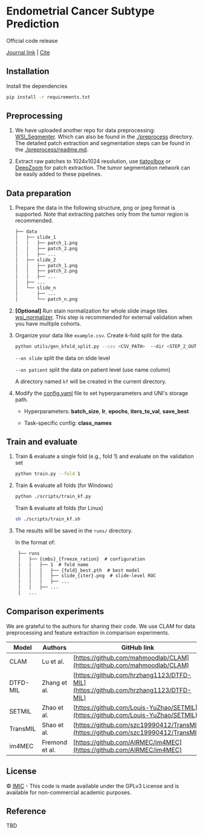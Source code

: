 Endometrial Cancer Subtype Prediction
===========

Official code release

[Journal link](tbd) | [Cite](tbd)


## Installation

Install the dependencies 

```bash
pip install -r requirements.txt
```

## Preprocessing

1. We have uploaded another repo for data preprocessing: [WSI_Segmenter](https://github.com/HaoyuCui/WSI_Segmenter). Which can also be found in the [./preprocess](./preprocess) directory. The detailed patch extraction and segmentation steps can be found in the [./preprocess/readme.md](preprocess/readme.md). 

2. Extract raw patches to 1024x1024 resolution, use [tiatoolbox](https://github.com/TissueImageAnalytics/tiatoolbox) or [DeepZoom](https://github.com/ncoudray/DeepPATH/blob/master/DeepPATH_code/00_preprocessing/0b_tileLoop_deepzoom6.py) for patch extraction. The tumor segmentation network can be easily added to these pipelines.


## Data preparation

1. Prepare the data in the following structure, png or jpeg format is supported. Note that extracting patches only from the tumor region is recommended.

    ```markdown
    ├── data
    │   ├── slide_1
    │   │   ├── patch_1.png
    │   │   ├── patch_2.png
    │   │   ├── ...
    │   ├── slide_2
    │   │   ├── patch_1.png
    │   │   ├── patch_2.png
    │   │   ├── ...
    │   ├── ...
    │   └── slide_n
    │       ├── ...
    │       └── patch_n.png
    ```

2. **[Optional]** Run stain normalization for whole slide image tiles [wsi_normalizer](https://github.com/HaoyuCui/WSI_Normalizer). This step is recommended for external validation when you have multiple cohorts.

3. Organize your data like `example.csv`. Create k-fold split for the data.

    ```bash
    python utils/gen_kfold_split.py --csv <CSV_PATH>  --dir <STEP_2_OUTPUT_DIR> --k 5 --on slide
    ```
    
    `--on slide` split the data on slide level
    
    `--on patient` split the data on patient level (use name column)
   
   A directory named `kf` will be created in the current directory.

5. Modify the [config.yaml](config.yaml) file to set hyperparameters and UNI's storage path.

    - Hyperparameters: **batch_size**, **lr**, **epochs**, **iters_to_val**, **save_best**
    
    - Task-specific config: **class_names**

## Train and evaluate

1. Train & evaluate a single fold (e.g., fold 1) and evaluate on the validation set
    ```bash
    python train.py --fold 1
    ```

2. Train & evaluate all folds (for Windows)
    ```bash
    python ./scripts/train_kf.py
    ```
   Train & evaluate all folds (for Linux)
    ```bash
    sh ./scripts/train_kf.sh
    ```

3. The results will be saved in the `runs/` directory.

   In the format of:
   ```txt
    ├── runs
    │   ├── {cmbs}_{freeze_ration}  # configuration
    │   │   ├── 1  # fold name
    │   │   │   ├── {fold}_best.pth  # best model
    │   │   │   ├── slide_{iter}.png  # slide-level ROC
    │   │   │   ├── ...
    │   │   ├── ...
    │   ...
   ```
   

## Comparison experiments

We are grateful to the authors for sharing their code. We use CLAM for data preprocessing and feature extraction in comparison experiments.

| Model      | Authors          | GitHub link                                             |
|---------------|---------------|---------------------------------------------------------|
| CLAM          | Lu et al.     | [https://github.com/mahmoodlab/CLAM](https://github.com/mahmoodlab/CLAM) |
| DTFD-MIL      | Zhang et al.  | [https://github.com/hrzhang1123/DTFD-MIL](https://github.com/hrzhang1123/DTFD-MIL) |
| SETMIL        | Zhao et al.   | [https://github.com/Louis-YuZhao/SETMIL](https://github.com/Louis-YuZhao/SETMIL) |
| TransMIL      | Shao et al.   | [https://github.com/szc19990412/TransMIL](https://github.com/szc19990412/TransMIL) |
| im4MEC        | Fremond et al.| [https://github.com/AIRMEC/im4MEC](https://github.com/AIRMEC/im4MEC) |


## License

© [IMIC](https://imic.nuist.edu.cn/) - This code is made available under the GPLv3 License and is available for non-commercial academic purposes.

## Reference

TBD

